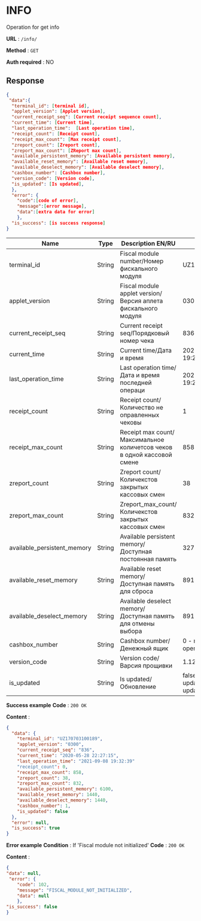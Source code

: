 # INFO

Operation for get info

**URL** : `/info/`

**Method** : `GET`

**Auth required** : NO

## Response

```json
{
 "data":{
  "terminal_id": [terminal id], 
  "applet_version": [Applet version],
  "current_receipt_seq": [Current receipt sequence count],
  "current_time": [Current time],
  "last_operation_time":  [Last operation time],
  "receipt_count": [Receipt count],
  "receipt_max_count": [Max receipt count],
  "zreport_count": [Zreport count],
  "zreport_max_count": [ZReport max count],
  "available_persistent_memory": [Available persistent memory],
  "available_reset_memory": [Available reset memory],
  "available_deselect_memory": [Available deselect memory],
  "cashbox_number": [Cashbox number],
  "version_code": [Version code],
  "is_updated": [Is updated],
  },
  "error": {
    "code":[code of error],
    "message":[error message],
    "data":[extra data for error]
    },
  "is_success": [is success response] 
}
```
| Name                              | Type          | Description EN/RU                                                            | Example                                    |
| --------------------------------- | ------------- | ---------------------------------------------------------------------------- | ------------------------------------------ |
| terminal_id                       | String        | Fiscal module number/Номер фискального модуля                                | UZ170703100189                             |
| applet_version                    | String        | Fiscal module applet version/Версия аплета фискального модуля                | 0300                                       |
| current_receipt_seq               | String        | Current receipt seq/Порядковый номер чека                                    | 836                                        |
| current_time                      | String        | Current time/Дата и время                                                    | 2021-09-08 19:29:59                        |
| last_operation_time               | String        | Last operation time/Дата и время последней операци                           | 2021-09-08 19:29:59                        |
| receipt_count                     | String        | Receipt count/Количество не оправленных чековы                               | 1                                          |
| receipt_max_count                 | String        | Receipt max count/Максимальное количетсов чеков в одной кассовой смене       | 858                                        |
| zreport_count                     | String        | Zreport count/Количекстов закрытых кассовых смен                             | 38                                         |
| zreport_max_count                 | String        | Zreport_max_count/Количекстов закрытых кассовых смен                         | 832                                        |
| available_persistent_memory       | String        | Available persistent memory/Доступная постоянная память                      | 32767                                      |
| available_reset_memory            | String        | Available reset memory/Доступная память для сброса                           | 8918                                       |
| available_deselect_memory         | String        | Available deselect memory/Доступная память для отмены выбора                 | 8918                                       |
| cashbox_number                    | String        | Cashbox number/Денежный ящик                                                 | 0 - no open, 1 - open                      |
| version_code                      | String        | Version code/Варсия прощивки                                                 | 1.12.1                                     |
| is_updated                        | String        | Is updated/Обновление                                                        | false - no auto update, true - auto update |

**Success example**
**Code** : `200 OK`

**Content** :
```json
{
  "data": {
    "terminal_id": "UZ170703100189",
    "applet_version": "0300",
    "current_receipt_seq": "836",
    "current_time": "2020-05-28 22:27:15",
    "last_operation_time": "2021-09-08 19:32:39"
    "receipt_count": 0,
    "receipt_max_count": 858,
    "zreport_count": 38,
    "zreport_max_count": 832,
    "available_persistent_memory": 6100,
    "available_reset_memory": 1440,
    "available_deselect_memory": 1440,
    "cashbox_number": 1,
    "is_updated": false
  },
  "error": null,
  "is_success": true
}
```
**Error example**
**Condition** : If 'Fiscal module not initialized'
**Code** : `200 OK`

**Content** :
```json
{
"data": null,
 "error": {
    "code": 102,
    "message": "FISCAL_MODULE_NOT_INITIALIZED",
    "data": null
    },
"is_success": false 
}
```
